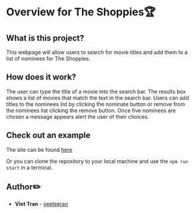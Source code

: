 # Overview for The Shoppies:trophy:

## What is this project?

This webpage will allow users to search for movie titles and add them to a list of nominees for The Shoppies.

## How does it work?

The user can type the title of a movie into the search bar. The results box shows a list of movies that match the text in the search bar. Users can add titles to the nominees list by clicking the nominate button or remove from the nominees list clicking the remove button. Once five nominees are chosen a message appears alert the user of their choices.

## Check out an example

The site can be found [here](https://veeteeran.github.io/portfolio/#home)

Or you can clone the repository to your local machine and use the `npm run start` in a terminal.

## Author:pencil2:
* **Viet Tran** - [veeteeran](https://github.com/veeteeran)
